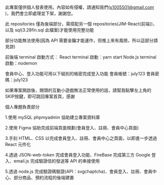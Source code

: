 此專案僅供個人發表使用。內容如有侵權，請通知我們(s1005501@gmail.com )，我們會立即處理並下架，謝謝您。

此 repositories 僅為後端部分，需搭配另一個 repositories(JIM-React(前端))，以及 sql(3.28fin.sql 此檔案)才能使用完整功能

部分功能無法使用(因為 API 需要金鑰才能運作，但推上來有風險，所以這部分請見諒)

前後端 terminal 啟動方式：
React terminal 啟動：yarn start
Node.js terminal 啟動：nodemon

會員中心、登入功能可用以下組別的帳密完成登入功能
會員帳號：july123
會員密碼：july123

如果專案開啟後，開頭的互動小遊戲無法正常使用的話，請幫我點擊左上角的SKIP按鍵，即可跳回專案首頁，感謝

個人專題負責部分

1.使用 mySQL phpmyadmin 協助建立專案資料庫

2.使用 Figma 協助完成前端頁面規劃(會員登入、註冊、會員中心頁面)

3.手刻 HTML、CSS 以完成會員登入、註冊、會員中心之頁面，以即進一步透過 React 元件化

4.透過 JSON-web-token 完成會員登入功能、FireBase 完成第三方 Google 登入、email.js 完成驗證信的發送等 API 的串接使用

5.透過 node.js 完成驗證碼驗證(API：svgchaptcha)、會員登入、註冊、會員中心、部分商品、預約流程的後端建置
